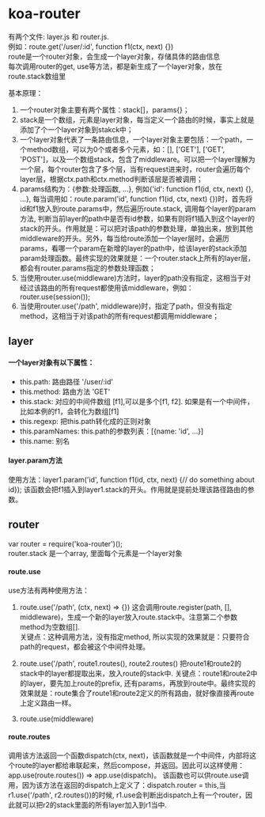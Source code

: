 # koa-router

有两个文件: layer.js 和 router.js.  
例如：route.get('/user/:id', function f1(ctx, next) {})  
route是一个router对象，会生成一个layer对象，存储具体的路由信息  
每次调用router的get, use等方法，都是新生成了一个layer对象，放在route.stack数组里

基本原理：
1. 一个router对象主要有两个属性：stack[]，params{}；  
2. stack是一个数组，元素是layer对象，每当定义一个路由的时候，事实上就是添加了个一个layer对象到stakck中；  
3. 一个layer对象代表了一条路由信息，一个layer对象主要包括：一个path，一个method数组，可以为0个或者多个元素，如：[], ['GET'], ['GET', 'POST']，以及一个数组stack，包含了middleware。可以把一个layer理解为一个层，每个router包含了多个层，当有request进来时，router会遍历每个layer层，根据ctx.path和ctx.method判断该层是否被调用；  
4. params结构为：{参数:处理函数, ...}, 例如{'id': function f1(id, ctx, next) {}, ...}, 每当调用如：route.param('id', function f1(id, ctx, next) {})时，首先将id和f1放入到route.params中，然后遍历route.stack, 调用每个layer的param方法, 判断当前layer的path中是否有id参数，如果有则将f1插入到这个layer的stack的开头。作用就是：可以把对该path的参数处理，单独出来，放到其他middleware的开头。另外，每当给route添加一个layer层时，会遍历params，看哪一个param在新增的layer的path中，给该layer的stack添加param处理函数。最终实现的效果就是：一个router.stack上所有的layer层，都会有router.params指定的参数处理函数；  
5. 当使用router.use(middleware)方法时，layer的path没有指定，这相当于对经过该路由的所有request都使用该middleware，例如：router.use(session());  
6. 当使用router.use('/path', middleware)时，指定了path，但没有指定method，这相当于对该path的所有request都调用middleware；  

## layer
  #### 一个layer对象有以下属性：  
  * this.path: 路由路径 '/user/:id'  
  * this.method: 路由方法 'GET'  
  * this.stack: 对应的中间件数组 [f1],可以是多个[f1, f2]. 如果是有一个中间件，比如本例的f1，会转化为数组[f1]
  * this.regexp: 把this.path转化成的正则对象
  * this.paramNames: this.path的参数列表：[{name: 'id', ...}]
  * this.name: 别名

  #### layer.param方法
  使用方法：layer1.param('id', function f1(id, ctx, next) {// do something about id}); 该函数会把f1插入到layer1.stack的开头。作用就是提前处理该路径路由的参数。
  

## router
var router = require('koa-router')();  
router.stack 是一个array, 里面每个元素是一个layer对象

#### route.use
  use方法有两种使用方法：
  1. route.use('/path', (ctx, next) => {})
  这会调用route.register(path, [], middleware)，生成一个新的layer放入route.stack中。注意第二个参数method为空数组[].  
  关键点：这种调用方法，没有指定method, 所以实现的效果就是：只要符合path的request，都会被这个中间件处理。

  2. route.use('/path', route1.routes(), route2.routes()
  把route1和route2的stack中的layer都提取出来，放入route的stack中.
  关键点：route1和route2中的layer，要先加上route的prefix, 还有params，再放到route中。最终实现的效果就是：route集合了route1和route2定义的所有路由，就好像直接再route上定义路由一样。

  3. route.use(middleware) 

  #### route.routes
  调用该方法返回一个函数dispatch(ctx, next)，该函数就是一个中间件，内部将这个route的layer都给串联起来，然后compose，并返回。因此可以这样使用：app.use(route.routes()) => app.use(dispatch)。
  该函数也可以供route.use调用，因为该方法在返回的dispatch上定义了：dispatch.router = this,当r1.use('/path', r2.routes())的时候, r1.use会判断出dispatch上有一个router，因此就可以把r2的stack里面的所有layer加入到r1当中. 



